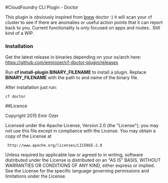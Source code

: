 #CloudFoundry CLI Plugin - Doctor

This plugin is obviously inspired from [brew](http://brew.sh/) doctor :) it will scan your cf cluster to see if there are anomalies or useful action points that it can report back to you. Current functionality is only focused on apps and routes.. Still kind of a WIP.


### Installation

Get the latest release in binaries depending on your os/arch here: <https://github.com/emirozer/cf-doctor-plugin/releases>

Run **cf install-plugin BINARY_FILENAME** to install a plugin. Replace **BINARY_FILENAME** with the path to and name of the binary file.

After installation just run:

    cf doctor

##Licence

 Copyright 2015 Emir Ozer

   Licensed under the Apache License, Version 2.0 (the "License");
   you may not use this file except in compliance with the License.
   You may obtain a copy of the License at

     http://www.apache.org/licenses/LICENSE-2.0

   Unless required by applicable law or agreed to in writing, software
   distributed under the License is distributed on an "AS IS" BASIS,
   WITHOUT WARRANTIES OR CONDITIONS OF ANY KIND, either express or implied.
   See the License for the specific language governing permissions and
   limitations under the License.
